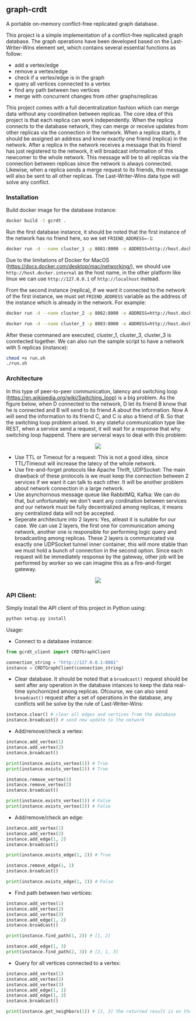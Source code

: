 ## graph-crdt
A portable on-memory conflict-free replicated graph database.


This project is a simple implementation of a conflict-free replicated graph database. The graph operations have been developed based on the Last-Writer-Wins element set, which contains several essential functions as follow:
- add a vertex/edge
- remove a vertex/edge
- check if a vertex/edge is in the graph
- query all vertices connected to a vertex
- find any path between two vertices
- merge with concurrent changes from other graphs/replicas

This project comes with a full decentralization fashion which can merge data without any coordination between replicas. The core idea of this project is that each replica can work independently. When the replica connects to the database network, they can merge or receive updates from other replicas via the connection in the network. When a replica starts, it should be assigned an address and know exactly one friend (replica) in the network. After a replica in the network receives a message that its friend has just registered to the network, it will broadcast information of this newcomer to the whole network. This message will be to all replicas via the connection between replicas since the network is always connected. Likewise, when a replica sends a merge request to its friends, this message will also be sent to all other replicas. The Last-Writer-Wins data type will solve any conflict.

### Installation

Build docker image for the database instance:

```bash
docker build -t gcrdt .
```

Run the first database instance, it should be noted that the first instance of the network has no friend here, so we set `FRIEND_ADDRESS=-1`:
```bash
docker run -d --name cluster_1 -p 8081:8000 -e ADDRESS=http://host.docker.internal:8081 -e FRIEND_ADDRESS=-1 gcrdt
```
Due to the limitations of Docker for MacOS (https://docs.docker.com/desktop/mac/networking/), we should use `http://host.docker.internal` as the host name, in the other platform like linux we can use `http://127.0.0.1` of `http://localhost` instead.
 
From the second instance (replica), if we want it connected to the network of the first instance, we must set `FRIEND_ADDRESS` variable as the address of the instance which is already in the network. For example:

```bash
docker run -d --name cluster_2 -p 8082:8000 -e ADDRESS=http://host.docker.internal:8082 -e FRIEND_ADDRESS=http://host.docker.internal:8081 gcrdt

docker run -d --name cluster_3 -p 8083:8000 -e ADDRESS=http://host.docker.internal:8083 -e FRIEND_ADDRESS=http://host.docker.internal:8082 gcrdt
```

After these commaned are executed, cluster_1, cluster_3, cluster_3 is conntected together. We can also run the sample script to have a network with 5 replicas (instance):
```bash
chmod +x run.sh
./run.sh
```

### Architecture

In this type of peer-to-peer communication, latency and switching loop (https://en.wikipedia.org/wiki/Switching_loop) is a big problem. As the figure below, when D connected to the network, D let its friend B know that he is connected and B will send to its friend A about the information. Now A will send the information to its friend C, and C is also a friend of B. So that the switching loop problem arised. In any stateful communication type like REST, when a service send a request, it will wait for a response that why switching loop happend.
There are serveral ways to deal with this problem:

<p align="center">
  <img src="https://i.imgur.com/brmnztR.png" />
</p>

- Use TTL or Timeout for a request: This is not a good idea, since TTL/Timeout will increase the latecy of the whole network.
- Use fire-and-forget protocols like Apache Thrift, UDPSocket: The main drawback of these protocols is we must keep the connection between 2 services if we want it can talk to each other. It will be another problem about network connection in a large network.
- Use asynchornous message queue like RabbitMQ, Kafka: We can do that, but unfortunately we don't want any cordination between services and our network must be fully decentralized among replicas, it means any centralized data will not be accepted.
- Seperate architecture into 2 layers: Yes, atleast it is suitable for our case. We can use 2 layers, the first one for communication among network, another one is responsible for performing logic query and broadcasting among replicas. These 2 layers is communicated via exactly one UDPSocket tunnel inner container, this will more stable than we must hold a bunch of connection in the second option. Since each request will be immediately response by the gateway, other job will be performed by worker so we can imagine this as a fire-and-forget gateway.

<p align="center">
  <img src="https://i.imgur.com/F0FxMu8.png" />
</p>


### API Client:

Simply install the API client of this project in Python using:
```bash
python setup.py install
```

Usage:

- Connect to a database instance:
```python
from gcrdt_client import CRDTGraphClient

connection_string = "http://127.0.0.1:8081"
instance = CRDTGraphClient(connection_string)
```

- Clear database. It should be noted that a `broadcast()` request should be sent after any operation in the database intances to keep the data real-time synchornized among replicas. Ofcourse, we can also send `broadcast()` request after a set of operations in the database, any conlficts will be solve by the rule of Last-Writer-Wins:
```python
instance.clear() # clear all edges and vertices from the database
instance.broadcast() # send new update to the network
```

- Add/remove/check a vertex:
```python
instance.add_vertex(1)
instance.add_vertex(2)
instance.broadcast()

print(instance.exists_vertex(1)) # True
print(instance.exists_vertex(2)) # True

instance.remove_vertex(1)
instance.remove_vertex(2)
instance.broadcast()

print(instance.exists_vertex(1)) # False
print(instance.exists_vertex(2)) # False
```

- Add/remove/check an edge:
```python
instance.add_vertex(1)
instance.add_vertex(2)
instance.add_edge(1, 2)
instance.broadcast()

print(instance.exists_edge(1, 2)) # True

instance.remove_edge(1, 2)
instance.broadcast()

print(instance.exists_edge(1, 2)) # False
```

- Find path between two vertices:
```python
instance.add_vertex(1)
instance.add_vertex(2)
instance.add_vertex(3)
instance.add_edge(1, 2)
instance.broadcast()

print(instance.find_path(1, 2)) # [1, 2]

instance.add_edge(1, 3)
print(instance.find_path(2, 3)) # [2, 1, 3]
```

- Query for all vertices connected to a vertex:
```python
instance.add_vertex(1)
instance.add_vertex(2)
instance.add_vertex(3)
instance.add_edge(1, 2)
instance.add_edge(1, 3)
instance.broadcast()

print(instance.get_neighbors(1)) # [2, 3] the returned result is on the sorted order
```
